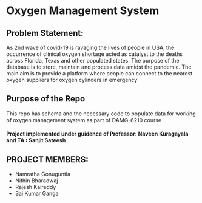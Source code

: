 # Oxygen Management System

## Problem Statement:
As 2nd wave of covid-19 is ravaging the lives of people in USA, the occurrence of clinical oxygen
shortage acted as catalyst to the deaths across Florida, Texas and other populated states. The
purpose of the database is to store, maintain and process data amidst the pandemic. The main
aim is to provide a platform where people can connect to the nearest oxygen suppliers for oxygen
cylinders in emergency

 
##  Purpose of the Repo
This repo has schema and the necessary code to populate data for working of oxygen management system as part of DAMG-6210 course

#### Project implemented under guidence of Professor: Naveen Kuragayala and TA : Sanjit Sateesh


## PROJECT MEMBERS:
- Namratha Gonuguntla
- Nithin Bharadwaj
- Rajesh Kaireddy
- Sai Kumar Ganga

